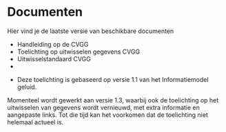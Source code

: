 # Documenten
Hier vind je de laatste versie van beschikbare documenten

- Handleiding op de CVGG
- Toelichting op uitwisselen gegevens CVGG
- Uitwisselstandaard CVGG
- 
* Deze toelichting is gebaseerd op versie 1.1 van het Informatiemodel geluid.

Momenteel wordt gewerkt aan versie 1.3, waarbij ook de toelichting op het uitwisselen van gegevens wordt vernieuwd, met extra informatie en aangepaste links. Tot die tijd kan het voorkomen dat de toelichting niet helemaal actueel is.

